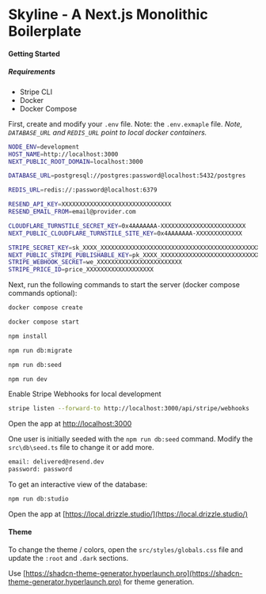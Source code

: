 # Skyline - A Next.js Monolithic Boilerplate

#### Getting Started

##### Requirements

- Stripe CLI
- Docker
- Docker Compose

First, create and modify your `.env` file. Note: the `.env.exmaple` file. _Note, `DATABASE_URL` and `REDIS_URL` point to local docker containers._

```bash
NODE_ENV=development
HOST_NAME=http://localhost:3000
NEXT_PUBLIC_ROOT_DOMAIN=localhost:3000

DATABASE_URL=postgresql://postgres:password@localhost:5432/postgres

REDIS_URL=redis://:password@localhost:6379

RESEND_API_KEY=XXXXXXXXXXXXXXXXXXXXXXXXXXXXXXX
RESEND_EMAIL_FROM=email@provider.com

CLOUDFLARE_TURNSTILE_SECRET_KEY=0x4AAAAAAA-XXXXXXXXXXXXXXXXXXXXXXXX
NEXT_PUBLIC_CLOUDFLARE_TURNSTILE_SITE_KEY=0x4AAAAAAA-XXXXXXXXXXXXX

STRIPE_SECRET_KEY=sk_XXXX_XXXXXXXXXXXXXXXXXXXXXXXXXXXXXXXXXXXXXXXXXXXXXXXXXXXXXXXXXXXXXXXXXXXXXXXXXXXXXXXXXXXXXXXXXXXXXXXXXXX
NEXT_PUBLIC_STRIPE_PUBLISHABLE_KEY=pk_XXXX_XXXXXXXXXXXXXXXXXXXXXXXXXXXXXXXXXXXXXXXXXXXXXXXXXXXXXXXXXXXXXXXXXXXXXXXXXXXXXXXXXXXXXXXXXXXXXXXXXXX
STRIPE_WEBHOOK_SECRET=we_XXXXXXXXXXXXXXXXXXXXXXXX
STRIPE_PRICE_ID=price_XXXXXXXXXXXXXXXXXXX
```

Next, run the following commands to start the server (docker compose commands optional):

```bash
docker compose create

docker compose start

npm install

npm run db:migrate

npm run db:seed

npm run dev
```

Enable Stripe Webhooks for local development

```bash
stripe listen --forward-to http://localhost:3000/api/stripe/webhooks
```

Open the app at [http://localhost:3000](http://localhost:3000)

One user is initially seeded with the `npm run db:seed` command. Modify the `src\db\seed.ts` file to change it or add more.

```bash
email: delivered@resend.dev
password: password
```

To get an interactive view of the database:

```bash
npm run db:studio
```

Open the app at [https://local.drizzle.studio/](https://local.drizzle.studio/)

#### Theme

To change the theme / colors, open the `src/styles/globals.css` file and update the `:root` and `.dark` sections.

Use [https://shadcn-theme-generator.hyperlaunch.pro](https://shadcn-theme-generator.hyperlaunch.pro) for theme generation.
